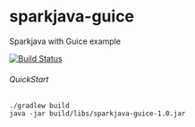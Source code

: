 # sparkjava-guice

Sparkjava with Guice example

[![Build Status](https://travis-ci.org/rtatol/sparkjava-guice.svg?branch=master)](https://travis-ci.org/rtatol/sparkjava-guice)

###### QuickStart
```
./gradlew build
java -jar build/libs/sparkjava-guice-1.0.jar
```